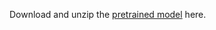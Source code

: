 Download and unzip the [pretrained model](http://kw.fudan.edu.cn/resources/data/webke/result_tiny.zip) here.
